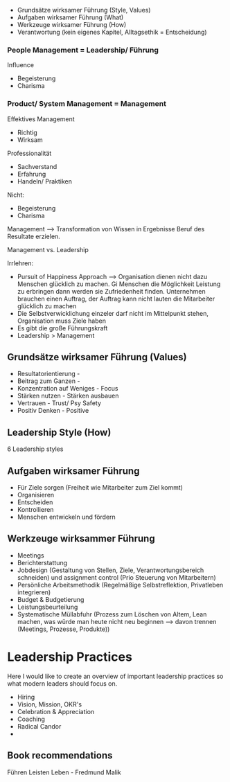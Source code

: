
* Grundsätze wirksamer Führung (Style, Values)
* Aufgaben wirksamer Führung (What)
* Werkzeuge wirksamer Führung (How)
* Verantwortung (kein eigenes Kapitel, Alltagsethik = Entscheidung)

### People Management = Leadership/ Führung

Influence

* Begeisterung
* Charisma

### Product/ System Management = Management

Effektives Management

* Richtig
* Wirksam

Professionalität

* Sachverstand
* Erfahrung
* Handeln/ Praktiken

Nicht:

* Begeisterung
* Charisma

Management --> Transformation von Wissen in Ergebnisse
Beruf des Resultate erzielen.

Management vs. Leadership

Irrlehren:

* Pursuit of Happiness Approach --> Organisation dienen nicht dazu Menschen glücklich zu machen. Gi Menschen die Möglichkeit Leistung zu erbringen dann werden sie Zufriedenheit finden. Unternehmen brauchen einen Auftrag, der Auftrag kann nicht lauten die Mitarbeiter glücklich zu machen
* Die Selbstverwicklichung einzeler darf nicht im Mittelpunkt stehen, Organisation muss Ziele haben
* Es gibt die große Führungskraft
* Leadership > Management

## Grundsätze wirksamer Führung (Values)

* Resultatorientierung -
* Beitrag zum Ganzen -
* Konzentration auf Weniges - Focus
* Stärken nutzen - Stärken ausbauen
* Vertrauen - Trust/ Psy Safety
* Positiv Denken - Positive

## Leadership Style (How)

6 Leadership styles

## Aufgaben wirksamer Führung

* Für Ziele sorgen (Freiheit wie Mitarbeiter zum Ziel kommt)
* Organisieren
* Entscheiden
* Kontrollieren
* Menschen entwickeln und fördern

## Werkzeuge wirksammer Führung

* Meetings
* Berichterstattung
* Jobdesign (Gestaltung von Stellen, Ziele, Verantwortungsbereich schneiden) und assignment control (Prio Steuerung von Mitarbeitern)
* Persönliche Arbeitsmethodik (Regelmäßige Selbstreflektion, Privatleben integrieren)
* Budget & Budgetierung
* Leistungsbeurteilung
* Systematische Müllabfuhr (Prozess zum Löschen von Altem, Lean machen, was würde man heute nicht neu beginnen --> davon trennen (Meetings, Prozesse, Produkte))


# Leadership Practices

Here I would like to create an overview of important leadership practices so what modern leaders should focus on. 

* Hiring
* Vision, Mission, OKR's
* Celebration & Appreciation
* Coaching
* Radical Candor
* 

## Book recommendations
Führen Leisten Leben - Fredmund Malik